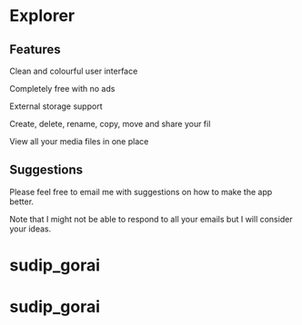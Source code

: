 # Explorer

Features
--------

Clean and colourful user interface

Completely free with no ads

External storage support

Create, delete, rename, copy, move and share your fil

View all your media files in one place

Suggestions
-----------

Please feel free to email me with suggestions on how to make the app better.

Note that I might not be able to respond to all your emails but I will consider your ideas.

# sudip_gorai
# sudip_gorai
